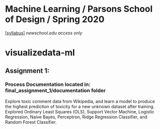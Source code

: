 # Machine Learning / Parsons School of Design / Spring 2020

[[syllabus](https://docs.google.com/document/d/1RSUjPPu9cHtTA_8s650-7XTAfLRsCuN_5tqhjQHdcP0/edit?usp=sharing)] *newschool.edu access only*

# visualizedata-ml

## Assignment 1: 
### Process Documentation located in: final_assignment_1/documentation folder 
Explore toxic comment data from Wikipedia, and learn a model to produce the highest prediction of toxicity for a new unknown dataset after training. Explored Ordinary Least Squares (OLS), Support Vector Machine, Logistic Regression, Naive Bayes, Perceptron, Ridge Regression Classifier, and Random Forest Classifier.








